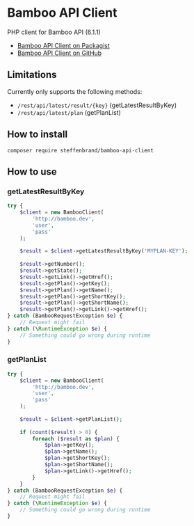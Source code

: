 # Bamboo API Client
PHP client for Bamboo API (6.1.1)

* [Bamboo API Client on Packagist](https://packagist.org/packages/steffenbrand/bamboo-api-client)
* [Bamboo API Client on GitHub](https://github.com/steffenbrand/bamboo-api-client)

## Limitations

Currently only supports the following methods:
- `/rest/api/latest/result/{key}` (getLatestResultByKey)
- `/rest/api/latest/plan` (getPlanList)

## How to install

```
composer require steffenbrand/bamboo-api-client
```

## How to use

### getLatestResultByKey

```php
try {
    $client = new BambooClient(
        'http://bamboo.dev',
        'user',
        'pass'
    );
    
    $result = $client->getLatestResultByKey('MYPLAN-KEY');
    
    $result->getNumber();
    $result->getState();
    $result->getLink()->getHref();
    $result->getPlan()->getKey();
    $result->getPlan()->getName();
    $result->getPlan()->getShortKey();
    $result->getPlan()->getShortName();
    $result->getPlan()->getLink()->getHref();
} catch (BambooRequestException $e) {
    // Request might fail
} catch (\RuntimeException $e) {
    // Something could go wrong during runtime
}
```

### getPlanList

```php
try {
    $client = new BambooClient(
        'http://bamboo.dev',
        'user',
        'pass'
    );
    
    $result = $client->getPlanList();
    
    if (count($result) > 0) {
        foreach ($result as $plan) {
            $plan->getKey();
            $plan->getName();
            $plan->getShortKey();
            $plan->getShortName();
            $plan->getLink()->getHref();
        }
    }
} catch (BambooRequestException $e) {
    // Request might fail
} catch (\RuntimeException $e) {
    // Something could go wrong during runtime
}
```

